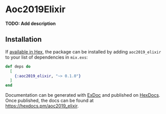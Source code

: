 # Aoc2019Elixir

**TODO: Add description**

## Installation

If [available in Hex](https://hex.pm/docs/publish), the package can be installed
by adding `aoc2019_elixir` to your list of dependencies in `mix.exs`:

```elixir
def deps do
  [
    {:aoc2019_elixir, "~> 0.1.0"}
  ]
end
```

Documentation can be generated with [ExDoc](https://github.com/elixir-lang/ex_doc)
and published on [HexDocs](https://hexdocs.pm). Once published, the docs can
be found at <https://hexdocs.pm/aoc2019_elixir>.

